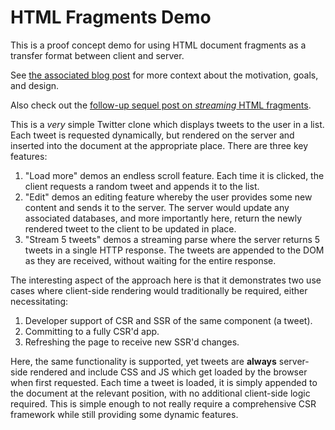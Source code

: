 # HTML Fragments Demo

This is a proof concept demo for using HTML document fragments as a transfer
format between client and server.

See [the associated blog post](https://dwac.dev/posts/html-fragments/) for more
context about the motivation, goals, and design.

Also check out the
[follow-up sequel post on _streaming_ HTML fragments](https://dwac.dev/posts/streaming-html-fragments/).

This is a _very_ simple Twitter clone which displays tweets to the user in a
list. Each tweet is requested dynamically, but rendered on the server and
inserted into the document at the appropriate place. There are three key features:

1.  "Load more" demos an endless scroll feature. Each time it is clicked, the
    client requests a random tweet and appends it to the list.
1.  "Edit" demos an editing feature whereby the user provides some new content
    and sends it to the server. The server would update any associated
    databases, and more importantly here, return the newly rendered tweet to the
    client to be updated in place.
1.  "Stream 5 tweets" demos a streaming parse where the server returns 5 tweets
    in a single HTTP response. The tweets are appended to the DOM as they are
    received, without waiting for the entire response.

The interesting aspect of the approach here is that it demonstrates two use
cases where client-side rendering would traditionally be required, either
necessitating:

1.  Developer support of CSR and SSR of the same component (a tweet).
1.  Committing to a fully CSR'd app.
1.  Refreshing the page to receive new SSR'd changes.

Here, the same functionality is supported, yet tweets are **always** server-side
rendered and include CSS and JS which get loaded by the browser when first
requested. Each time a tweet is loaded, it is simply appended to the document at
the relevant position, with no additional client-side logic required. This is
simple enough to not really require a comprehensive CSR framework while still
providing some dynamic features.
